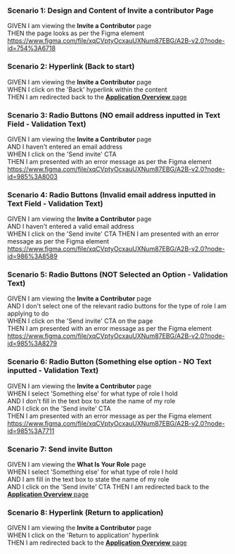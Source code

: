 ### Scenario 1: Design and Content of Invite a contributor Page

GIVEN I am viewing the **Invite a Contributor** page  
THEN the page looks as per the Figma element
https://www.figma.com/file/xqCVptyOcxauUXNum87EBG/A2B-v2.0?node-id=754%3A6718


### Scenario 2: Hyperlink (Back to start)

GIVEN I am viewing the **Invite a Contributor** page  
WHEN I click on the 'Back' hyperlink within the content  
THEN I am redirected back to the [**Application Overview** page](06%20Application%20Overview.md)  


### Scenario 3: Radio Buttons (NO email address inputted in Text Field - Validation Text)

GIVEN I am viewing the **Invite a Contributor** page  
AND I haven't entered an email address  
WHEN I click on the 'Send invite' CTA   
THEN I am presented with an error message as per the Figma element
https://www.figma.com/file/xqCVptyOcxauUXNum87EBG/A2B-v2.0?node-id=985%3A8003


### Scenario 4: Radio Buttons (Invalid email address inputted in Text Field - Validation Text)

GIVEN I am viewing the **Invite a Contributor** page  
AND I haven't entered a valid email address  
WHEN I click on the 'Send invite' CTA
THEN I am presented with an error message as per the Figma element
https://www.figma.com/file/xqCVptyOcxauUXNum87EBG/A2B-v2.0?node-id=986%3A8589


### Scenario 5: Radio Buttons (NOT Selected an Option - Validation Text)

GIVEN I am viewing the **Invite a Contributor** page  
AND I don't select one of the relevant radio buttons for the type of role I am applying to do  
WHEN I click on the 'Send invite' CTA on the page  
THEN I am presented with an error message as per the Figma element
https://www.figma.com/file/xqCVptyOcxauUXNum87EBG/A2B-v2.0?node-id=985%3A8279


### Scenario 6: Radio Button (Something else option - NO Text inputted  - Validation Text)

GIVEN I am viewing the **Invite a Contributor** page  
WHEN I select 'Something else' for what type of role I hold  
AND I don't fill in the text box to state the name of my role  
AND I click on the 'Send invite' CTA  
THEN I am presented with an error message as per the Figma element
https://www.figma.com/file/xqCVptyOcxauUXNum87EBG/A2B-v2.0?node-id=985%3A7711


### Scenario 7: Send invite Button

GIVEN I am viewing the **What Is Your Role** page  
WHEN I select 'Something else' for what type of role I hold  
AND I am fill in the text box to state the name of my role  
AND I click on the 'Send invite' CTA
THEN I am redirected back to the [**Application Overview** page](06%20Application%20Overview.md)


### Scenario 8: Hyperlink (Return to application)

GIVEN I am viewing the **Invite a Contributor** page   
WHEN I click on the 'Return to application' hyperlink  
THEN I am redirected back to the [**Application Overview** page](06%20Application%20Overview.md)

